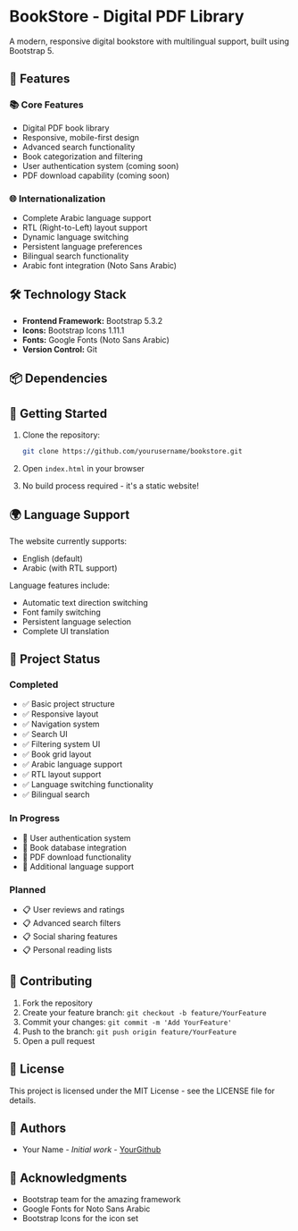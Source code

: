 # BookStore - Digital PDF Library

A modern, responsive digital bookstore with multilingual support, built using Bootstrap 5.

## 🌟 Features

### 📚 Core Features
- Digital PDF book library
- Responsive, mobile-first design
- Advanced search functionality
- Book categorization and filtering
- User authentication system (coming soon)
- PDF download capability (coming soon)

### 🌐 Internationalization
- Complete Arabic language support
- RTL (Right-to-Left) layout support
- Dynamic language switching
- Persistent language preferences
- Bilingual search functionality
- Arabic font integration (Noto Sans Arabic)

## 🛠️ Technology Stack

- **Frontend Framework:** Bootstrap 5.3.2
- **Icons:** Bootstrap Icons 1.11.1
- **Fonts:** Google Fonts (Noto Sans Arabic)
- **Version Control:** Git

## 📦 Dependencies

<!-- Bootstrap CSS -->
<link href="https://cdn.jsdelivr.net/npm/bootstrap@5.3.2/dist/css/bootstrap.min.css" rel="stylesheet">

<!-- Bootstrap Icons -->
<link rel="stylesheet" href="https://cdn.jsdelivr.net/npm/bootstrap-icons@1.11.1/font/bootstrap-icons.css">

<!-- Google Fonts - Noto Sans Arabic -->
<link href="https://fonts.googleapis.com/css2?family=Noto+Sans+Arabic:wght@400;500;700&display=swap" rel="stylesheet">

## 🚀 Getting Started

1. Clone the repository:
   ```bash
   git clone https://github.com/yourusername/bookstore.git
   ```

2. Open `index.html` in your browser

3. No build process required - it's a static website!

## 🌍 Language Support

The website currently supports:
- English (default)
- Arabic (with RTL support)

Language features include:
- Automatic text direction switching
- Font family switching
- Persistent language selection
- Complete UI translation

## 🎯 Project Status

### Completed
- ✅ Basic project structure
- ✅ Responsive layout
- ✅ Navigation system
- ✅ Search UI
- ✅ Filtering system UI
- ✅ Book grid layout
- ✅ Arabic language support
- ✅ RTL layout support
- ✅ Language switching functionality
- ✅ Bilingual search

### In Progress
- 🔄 User authentication system
- 🔄 Book database integration
- 🔄 PDF download functionality
- 🔄 Additional language support

### Planned
- 📋 User reviews and ratings
- 📋 Advanced search filters
- 📋 Social sharing features
- 📋 Personal reading lists

## 🤝 Contributing

1. Fork the repository
2. Create your feature branch: `git checkout -b feature/YourFeature`
3. Commit your changes: `git commit -m 'Add YourFeature'`
4. Push to the branch: `git push origin feature/YourFeature`
5. Open a pull request

## 📄 License

This project is licensed under the MIT License - see the LICENSE file for details.

## 👥 Authors

- Your Name - *Initial work* - [YourGithub](https://github.com/yourusername)

## 🙏 Acknowledgments

- Bootstrap team for the amazing framework
- Google Fonts for Noto Sans Arabic
- Bootstrap Icons for the icon set
